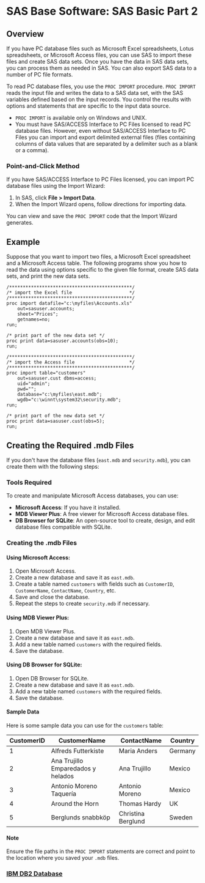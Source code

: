 # SAS Base Software: SAS Basic Part 2

## Overview

If you have PC database files such as Microsoft Excel spreadsheets, Lotus spreadsheets, or Microsoft Access files, you can use SAS to import these files and create SAS data sets. Once you have the data in SAS data sets, you can process them as needed in SAS. You can also export SAS data to a number of PC file formats.

To read PC database files, you use the `PROC IMPORT` procedure. `PROC IMPORT` reads the input file and writes the data to a SAS data set, with the SAS variables defined based on the input records. You control the results with options and statements that are specific to the input data source.

- `PROC IMPORT` is available only on Windows and UNIX.
- You must have SAS/ACCESS Interface to PC Files licensed to read PC database files. However, even without SAS/ACCESS Interface to PC Files you can import and export delimited external files (files containing columns of data values that are separated by a delimiter such as a blank or a comma).

### Point-and-Click Method

If you have SAS/ACCESS Interface to PC Files licensed, you can import PC database files using the Import Wizard:

1. In SAS, click **File > Import Data**.
2. When the Import Wizard opens, follow directions for importing data.

You can view and save the `PROC IMPORT` code that the Import Wizard generates.

## Example

Suppose that you want to import two files, a Microsoft Excel spreadsheet and a Microsoft Access table. The following programs show you how to read the data using options specific to the given file format, create SAS data sets, and print the new data sets.

```sas
/*********************************************/
/* import the Excel file                     */
/*********************************************/
proc import datafile="c:\myfiles\Accounts.xls"
    out=sasuser.accounts;
    sheet="Prices";
    getnames=no;
run;

/* print part of the new data set */
proc print data=sasuser.accounts(obs=10);
run;

/*********************************************/
/* import the Access file                    */
/*********************************************/
proc import table="customers"
    out=sasuser.cust dbms=access;
    uid="admin";
    pwd="";
    database="c:\myfiles\east.mdb";
    wgdb="c:\winnt\system32\security.mdb";
run;

/* print part of the new data set */
proc print data=sasuser.cust(obs=5);
run;
```
## Creating the Required .mdb Files
If you don't have the database files (`east.mdb` and `security.mdb`), you can create them with the following steps:
### Tools Required

To create and manipulate Microsoft Access databases, you can use:

- **Microsoft Access**: If you have it installed.
- **MDB Viewer Plus**: A free viewer for Microsoft Access database files.
- **DB Browser for SQLite**: An open-source tool to create, design, and edit database files compatible with SQLite.

### Creating the .mdb Files

#### Using Microsoft Access:

1. Open Microsoft Access.
2. Create a new database and save it as `east.mdb`.
3. Create a table named `customers` with fields such as `CustomerID`, `CustomerName`, `ContactName`, `Country`, etc.
4. Save and close the database.
5. Repeat the steps to create `security.mdb` if necessary.

#### Using MDB Viewer Plus:

1. Open MDB Viewer Plus.
2. Create a new database and save it as `east.mdb`.
3. Add a new table named `customers` with the required fields.
4. Save the database.

#### Using DB Browser for SQLite:

1. Open DB Browser for SQLite.
2. Create a new database and save it as `east.mdb`.
3. Add a new table named `customers` with the required fields.
4. Save the database.

#### Sample Data

Here is some sample data you can use for the `customers` table:

| CustomerID | CustomerName                        | ContactName       | Country |
|------------|-------------------------------------|-------------------|---------|
| 1          | Alfreds Futterkiste                 | Maria Anders      | Germany |
| 2          | Ana Trujillo Emparedados y helados  | Ana Trujillo      | Mexico  |
| 3          | Antonio Moreno Taquería             | Antonio Moreno    | Mexico  |
| 4          | Around the Horn                     | Thomas Hardy      | UK      |
| 5          | Berglunds snabbköp                  | Christina Berglund| Sweden  |

#### Note

Ensure the file paths in the `PROC IMPORT` statements are correct and point to the location where you saved your `.mdb` files.


### [IBM DB2 Database](https://www.ibm.com/products/db2-database)
